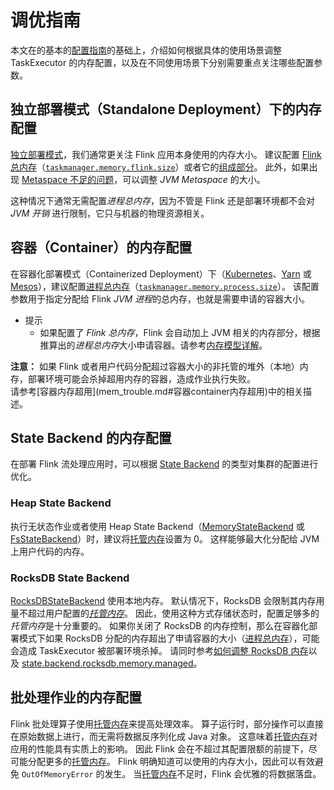 # 调优指南

本文在的基本的[配置指南](mem_setup.md)的基础上，介绍如何根据具体的使用场景调整 TaskExecutor 的内存配置，以及在不同使用场景下分别需要重点关注哪些配置参数。


## 独立部署模式（Standalone Deployment）下的内存配置

[独立部署模式](../deployment/cluster_setup.md)，我们通常更关注 Flink 应用本身使用的内存大小。
建议配置 [Flink 总内存](mem_setup.md#配置总内存)（[`taskmanager.memory.flink.size`](../config.md#taskmanager-memory-flink-size)）或者它的[组成部分](mem_detail.md)。
此外，如果出现 [Metaspace 不足的问题](mem_trouble.md#outofmemoryerror-metaspace)，可以调整 *JVM Metaspace* 的大小。

这种情况下通常无需配置*进程总内存*，因为不管是 Flink 还是部署环境都不会对 *JVM 开销* 进行限制，它只与机器的物理资源相关。

## 容器（Container）的内存配置

在容器化部署模式（Containerized Deployment）下（[Kubernetes](../deployment/kubernetes.md)、[Yarn](../deployment/yarn_setup.md) 或 [Mesos](../deployment/mesos.md)），建议配置[进程总内存](mem_setup.md#配置总内存)（[`taskmanager.memory.process.size`](../config.md#taskmanager-memory-process-size)）。
该配置参数用于指定分配给 Flink *JVM 进程*的总内存，也就是需要申请的容器大小。

- 提示
  - 如果配置了 *Flink 总内存*，Flink 会自动加上 JVM 相关的内存部分，根据推算出的*进程总内存*大小申请容器。请参考[内存模型详解](mem_detail.md)。

<div class="alert alert-warning">
  <strong>注意：</strong> 如果 Flink 或者用户代码分配超过容器大小的非托管的堆外（本地）内存，部署环境可能会杀掉超用内存的容器，造成作业执行失败。
</div>
请参考[容器内存超用](mem_trouble.md#容器container内存超用)中的相关描述。

## State Backend 的内存配置

在部署 Flink 流处理应用时，可以根据 [State Backend](../state/state_backends.md) 的类型对集群的配置进行优化。

### Heap State Backend

执行无状态作业或者使用 Heap State Backend（[MemoryStateBackend](../state/state_backends.md#memorystatebackend)
或 [FsStateBackend](../state/state_backends.md#fsstatebackend)）时，建议将[托管内存](mem_setup.md#托管内存)设置为 0。
这样能够最大化分配给 JVM 上用户代码的内存。

### RocksDB State Backend

[RocksDBStateBackend](../state/state_backends.md#rocksdbstatebackend) 使用本地内存。
默认情况下，RocksDB 会限制其内存用量不超过用户配置的[*托管内存*](mem_setup.md#托管内存)。
因此，使用这种方式存储状态时，配置足够多的*托管内存*是十分重要的。
如果你关闭了 RocksDB 的内存控制，那么在容器化部署模式下如果 RocksDB 分配的内存超出了申请容器的大小（[进程总内存](mem_setup.md#配置总内存)），可能会造成 TaskExecutor 被部署环境杀掉。
请同时参考[如何调整 RocksDB 内存](../state/large_state_tuning.md#tuning-rocksdb-memory)以及 [state.backend.rocksdb.memory.managed](../config.md#state-backend-rocksdb-memory-managed)。

## 批处理作业的内存配置

Flink 批处理算子使用[托管内存](../memory/mem_setup.md#托管内存)来提高处理效率。
算子运行时，部分操作可以直接在原始数据上进行，而无需将数据反序列化成 Java 对象。
这意味着[托管内存](../memory/mem_setup.md#托管内存)对应用的性能具有实质上的影响。
因此 Flink 会在不超过其配置限额的前提下，尽可能分配更多的[托管内存](../memory/mem_setup.md#托管内存)。
Flink 明确知道可以使用的内存大小，因此可以有效避免 `OutOfMemoryError` 的发生。
当[托管内存](../memory/mem_setup.md#托管内存)不足时，Flink 会优雅的将数据落盘。
